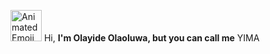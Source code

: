 <img src="https://iam-weijie.github.io/wave/hand-emoji.svg" alt="Animated Emoji" width="50" height="50"> Hi, **I'm Olayide Olaoluwa, but you can call me** YIMA
